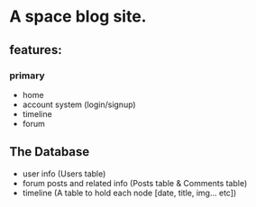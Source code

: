 # A space blog site.


## features:

### primary
- home
- account system (login/signup)
- timeline
- forum

## The Database
- user info (Users table)
- forum posts and related info (Posts table & Comments table)
- timeline (A table to hold each node [date, title, img... etc])
